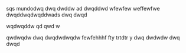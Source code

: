 sqs
mundodwq dwq dwddw ad
dwqddwd wfewfew weffewfwe dwqddwqdwqddwads dwq dwqd


wqdwqddw qd qwd w

qwdwqdw dwq dwqdwdwqdw fewfehhhf fty  trtdtr y dwq dwdwdw dwq dwqd 
